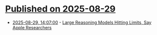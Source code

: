 # [Published on 2025-08-29](index.md)

* [2025-08-29, 14:07:00](https://soylentnews.org/article.pl?sid=25/08/28/1849238&from=rss) - [Large Reasoning Models Hitting Limits, Say Apple Researchers](https://soylentnews.org/article.pl?sid=25/08/28/1849238&from=rss)
